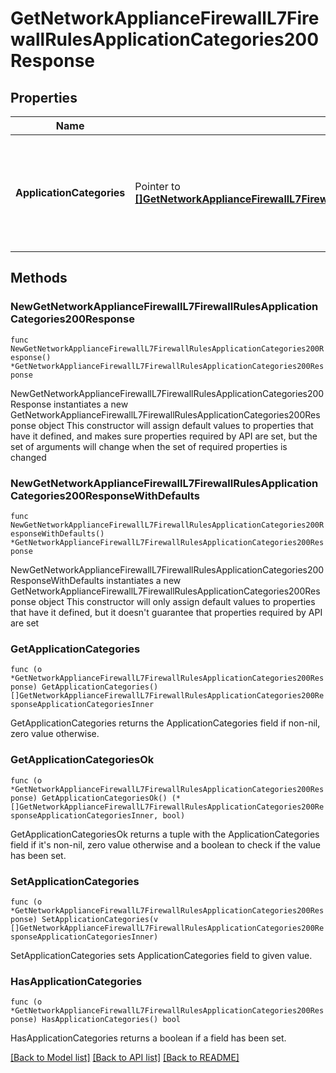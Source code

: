 # GetNetworkApplianceFirewallL7FirewallRulesApplicationCategories200Response

## Properties

Name | Type | Description | Notes
------------ | ------------- | ------------- | -------------
**ApplicationCategories** | Pointer to [**[]GetNetworkApplianceFirewallL7FirewallRulesApplicationCategories200ResponseApplicationCategoriesInner**](GetNetworkApplianceFirewallL7FirewallRulesApplicationCategories200ResponseApplicationCategoriesInner.md) |  The L7 firewall application categories and their associated applications for an MX network | [optional] 

## Methods

### NewGetNetworkApplianceFirewallL7FirewallRulesApplicationCategories200Response

`func NewGetNetworkApplianceFirewallL7FirewallRulesApplicationCategories200Response() *GetNetworkApplianceFirewallL7FirewallRulesApplicationCategories200Response`

NewGetNetworkApplianceFirewallL7FirewallRulesApplicationCategories200Response instantiates a new GetNetworkApplianceFirewallL7FirewallRulesApplicationCategories200Response object
This constructor will assign default values to properties that have it defined,
and makes sure properties required by API are set, but the set of arguments
will change when the set of required properties is changed

### NewGetNetworkApplianceFirewallL7FirewallRulesApplicationCategories200ResponseWithDefaults

`func NewGetNetworkApplianceFirewallL7FirewallRulesApplicationCategories200ResponseWithDefaults() *GetNetworkApplianceFirewallL7FirewallRulesApplicationCategories200Response`

NewGetNetworkApplianceFirewallL7FirewallRulesApplicationCategories200ResponseWithDefaults instantiates a new GetNetworkApplianceFirewallL7FirewallRulesApplicationCategories200Response object
This constructor will only assign default values to properties that have it defined,
but it doesn't guarantee that properties required by API are set

### GetApplicationCategories

`func (o *GetNetworkApplianceFirewallL7FirewallRulesApplicationCategories200Response) GetApplicationCategories() []GetNetworkApplianceFirewallL7FirewallRulesApplicationCategories200ResponseApplicationCategoriesInner`

GetApplicationCategories returns the ApplicationCategories field if non-nil, zero value otherwise.

### GetApplicationCategoriesOk

`func (o *GetNetworkApplianceFirewallL7FirewallRulesApplicationCategories200Response) GetApplicationCategoriesOk() (*[]GetNetworkApplianceFirewallL7FirewallRulesApplicationCategories200ResponseApplicationCategoriesInner, bool)`

GetApplicationCategoriesOk returns a tuple with the ApplicationCategories field if it's non-nil, zero value otherwise
and a boolean to check if the value has been set.

### SetApplicationCategories

`func (o *GetNetworkApplianceFirewallL7FirewallRulesApplicationCategories200Response) SetApplicationCategories(v []GetNetworkApplianceFirewallL7FirewallRulesApplicationCategories200ResponseApplicationCategoriesInner)`

SetApplicationCategories sets ApplicationCategories field to given value.

### HasApplicationCategories

`func (o *GetNetworkApplianceFirewallL7FirewallRulesApplicationCategories200Response) HasApplicationCategories() bool`

HasApplicationCategories returns a boolean if a field has been set.


[[Back to Model list]](../README.md#documentation-for-models) [[Back to API list]](../README.md#documentation-for-api-endpoints) [[Back to README]](../README.md)


